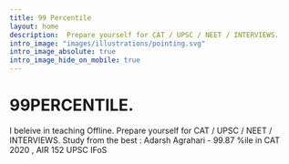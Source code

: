 ```yaml
---
title: 99 Percentile
layout: home
description:  Prepare yourself for CAT / UPSC / NEET / INTERVIEWS.
intro_image: "images/illustrations/pointing.svg"
intro_image_absolute: true
intro_image_hide_on_mobile: true
---
```


# 99PERCENTILE.
I beleive in teaching Offline. Prepare yourself for CAT / UPSC / NEET / INTERVIEWS.
Study from the best : Adarsh Agrahari - 99.87 %ile in CAT 2020 , AIR 152 UPSC IFoS
